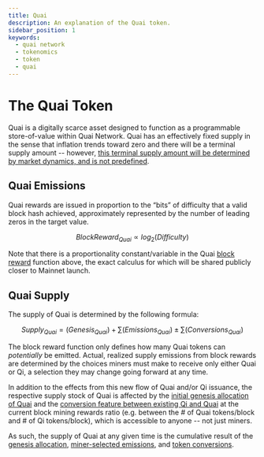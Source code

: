 ```yaml
---
title: Quai
description: An explanation of the Quai token.
sidebar_position: 1
keywords:
  - quai network
  - tokenomics
  - token
  - quai
---
```


# The Quai Token

Quai is a digitally scarce asset designed to function as a programmable store-of-value within Quai Network. Quai has an effectively fixed supply in the sense that inflation trends toward zero and there will be a terminal supply amount -- however, [this terminal supply amount will be determined by market dynamics, and is not predefined](/learn/tokenomics/token-dynamics/supply-growth/supply-growth.md).  

## Quai Emissions

Quai rewards are issued in proportion to the “bits” of difficulty that a valid block hash achieved, approximately represented by the number of leading zeros in the target value.

$$
Block Reward_{Quai}  ∝ log_{2}(Difficulty)
$$ 

Note that there is a proportionality constant/variable in the Quai [block reward](/learn/tokenomics/token-dynamics/block-rewards/block-rewards.md) function above, the exact calculus for which will be shared publicly closer to Mainnet launch.

## Quai Supply

The supply of Quai is determined by the following formula:

$$
Supply_{Quai} = (Genesis_{Quai}) + ∑(Emissions_{Quai}) ± ∑(Conversions_{Quai})
$$

The block reward function only defines how many Quai tokens can *potentially* be emitted. Actual, realized supply emissions from block rewards are determined by the choices miners must make to receive only either Quai or Qi, a selection they may change going forward at any time.

In addition to the effects from this new flow of Quai and/or Qi issuance, the respective supply stock of Quai is affected by the [initial genesis allocation of Quai](/learn/tokenomics/genesis-allocations/genesis-allocations.md) and the [conversion feature between existing Qi and Quai](/learn/tokenomics/token-dynamics/conversions/conversions.md) at the current block mining rewards ratio (e.g. between the # of Quai tokens/block and # of Qi tokens/block), which is accessible to anyone -- not just miners. 

As such, the supply of Quai at any given time is the cumulative result of the [genesis allocation](/learn/tokenomics/genesis-allocations/genesis-allocations.md), [miner-selected emissions](/learn/tokenomics/token-dynamics/block-rewards/block-rewards.md), and [token conversions](/learn/tokenomics/token-dynamics/conversions/conversions.md).
